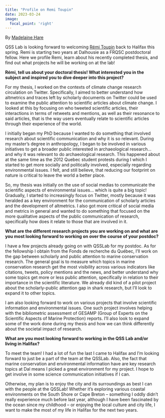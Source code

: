 ```yaml
---
title: "Profile on Remi Toupin" 
date: 2023-03-24
image:
  focal_point: 'right'
---
```

By [Madelaine Hare](https://www.qsslab.ca/author/madelaine-hare/)

QSS Lab is looking forward to welcoming [Rémi Toupin](https://www.qsslab.ca/author/remi-toupin/) back to Halifax this spring. Remi is starting two years at Dalhousie as a FRQSC postdoctoral fellow. Here we profile Remi, learn about his recently completed thesis, and find out what projects he will be working on at the lab!              

**Rémi, tell us about your doctoral thesis! What interested you in the subject and inspired you to dive deeper into this project?**

For my thesis, I worked on the contexts of climate change research circulation on Twitter. Specifically, I aimed to better understand how altmetrics and traces left by scholarly documents on Twitter could be used to examine the public attention to scientific articles about climate change. I looked at this by focusing on who tweeted scientific articles, their interactions in terms of retweets and mentions, as well as their resonance to said articles, that is the way users eventually relate to scientific articles through their experience of the world.

I initially began my PhD because I wanted to do something that involved research about scientific communication and why it is so relevant. During my master’s degree in anthropology, I began to be involved in various initiatives to get a broader public interested in archaeological research… and why it was relevant to do archaeological research. This happened about at the same time as the 2012 Quebec student protests during I which I started to get more socially and politically involved, especially regarding environmental issues. I felt, and still believe, that reducing our footprint on nature is critical to leave the world a better place.

So, my thesis was initially on the use of social medias to communicate the scientific aspects of environmental issues… which is quite a big topic! Gradually, I started to increasingly focus on Twitter, mostly because it was heralded as a key environment for the communication of scholarly articles and the development of altmetrics. I also got more critical of social media and metrics in general and wanted to do something that focused on the more qualitative aspects of the public communication of research, specifically how does it relate to those that are involved in it.

**What are the different research projects you are working on and what are you most looking forward to working on over the course of your postdoc?**

I have a few projects already going on with QSSLab for my postdoc. As for the fellowship I obtain from the Fonds de recherche du Québec, I’ll work on the gap between scholarly and public attention to marine conservation research. The general goal is to measure which topics in marine conservation research get the most visibility across various indicators like citations, tweets, policy mentions and the news, and better understand why some topics get more or less public attention, specifically in relation to their importance in the scientific literature. We already did kind of a pilot project about the scholarly-public attention gap in shark research, but I’ll look to expand it to other topics.

I am also looking forward to work on various projects that involve scientific information and environmental issues. One such project involves helping with the bibliometric assessment of GESAMP (Group of Experts on the Scientific Aspects of Marine Protection) reports. I’ll also look to expand some of the work done during my thesis and how we can think differently about the societal impact of research.

**What are you most looking forward to working in the QSS Lab and/or living in Halifax?**

To meet the team! I had a lot of fun the last I came to Halifax and I’m looking forward to just be a part of the team at the QSSLab. Also, the fact that marine conservation and environmental information have are key research topics at Dal means I picked a great environment for my project. I hope to get involve in some science communication initiatives if I can.

Otherwise, my plan is to enjoy the city and its surroundings as best I can with the people at the QSSLab! Whether it’s exploring various coastal environments on the South Shore or Cape Breton – something I oddly didn’t really experience much before last year, although I have been fascinated by the ocean since my childhood – or enjoying the local culture and city life, I want to make the most of my life in Halifax for the next two years.
